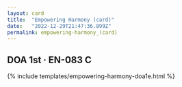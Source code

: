 ```yaml
---
layout: card
title:  "Empowering Harmony (card)"
date:   "2022-12-29T21:47:36.899Z"
permalink: empowering-harmony_(card)
---
```


## DOA 1st &middot; EN-083 C

{% include templates/empowering-harmony-doa1e.html %}
